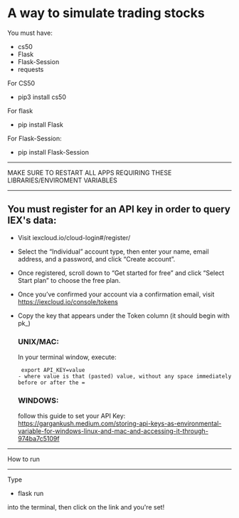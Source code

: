 # A way to simulate trading stocks

You must have:

 - cs50
 - Flask
 - Flask-Session
 - requests

For CS50
 - pip3 install cs50

For flask
 - pip install Flask

For Flask-Session:
 - pip install Flask-Session

____________________________________________________________________________
MAKE SURE TO RESTART ALL APPS REQUIRING THESE LIBRARIES/ENVIROMENT VARIABLES
____________________________________________________________________________

## You must register for an API key in order to query IEX's data:

 - Visit iexcloud.io/cloud-login#/register/
 - Select the “Individual” account type, then enter your name, email address, and a password, and click “Create account”.
 - Once registered, scroll down to “Get started for free” and click “Select Start plan” to choose the free plan.
 - Once you’ve confirmed your account via a confirmation email, visit https://iexcloud.io/console/tokens
 - Copy the key that appears under the Token column (it should begin with pk_)
    ### UNIX/MAC:
      In your terminal window, execute: 

        export API_KEY=value
       - where value is that (pasted) value, without any space immediately before or after the =

    ### WINDOWS: 

      follow this guide to set your API Key: https://gargankush.medium.com/storing-api-keys-as-environmental-variable-for-windows-linux-and-mac-and-accessing-it-through-974ba7c5109f

____________________________
How to run
____________________________

Type
  - flask run

into the terminal, then click on the link and you're set!

  
